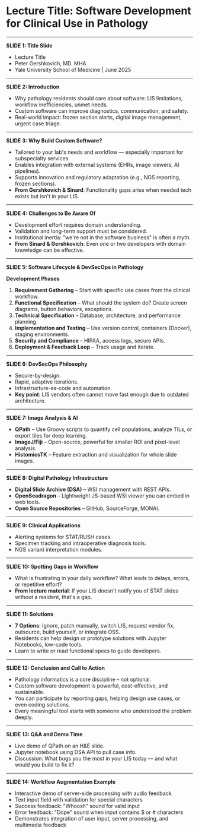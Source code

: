 # **Lecture Title:** Software Development for Clinical Use in Pathology

---

**SLIDE 1: Title Slide**  

- Lecture Title  
- Peter Gershkovich, MD. MHA  
- Yale University School of Medicine | June 2025

---

**SLIDE 2: Introduction**  

- Why pathology residents should care about software: LIS limitations, workflow inefficiencies, unmet needs.
- Custom software can improve diagnostics, communication, and safety.
- Real-world impact: frozen section alerts, digital image management, urgent case triage.

---

**SLIDE 3: Why Build Custom Software?**  

- Tailored to your lab's needs and workflow — especially important for subspecialty services.
- Enables integration with external systems (EHRs, image viewers, AI pipelines).
- Supports innovation and regulatory adaptation (e.g., NGS reporting, frozen sections).
- **From Gershkovich & Sinard**: Functionality gaps arise when needed tech exists but isn't in your LIS.

---

**SLIDE 4: Challenges to Be Aware Of**  

- Development effort requires domain understanding.
- Validation and long-term support must be considered.
- Institutional inertia: "we're not in the software business" is often a myth.
- **From Sinard & Gershkovich**: Even one or two developers with domain knowledge can be effective.

---

**SLIDE 5: Software Lifecycle & DevSecOps in Pathology**  

**Development Phases**
1. **Requirement Gathering** – Start with specific use cases from the clinical workflow.
2. **Functional Specification** – What should the system do? Create screen diagrams, button behaviors, exceptions.
3. **Technical Specification** – Database, architecture, and performance planning.
4. **Implementation and Testing** – Use version control, containers (Docker), staging environments.
5. **Security and Compliance** – HIPAA, access logs, secure APIs.
6. **Deployment & Feedback Loop** – Track usage and iterate.

---

**SLIDE 6: DevSecOps Philosophy**  

- Secure-by-design.
- Rapid, adaptive iterations.
- Infrastructure-as-code and automation.
- **Key point**: LIS vendors often cannot move fast enough due to outdated architecture.

---

**SLIDE 7: Image Analysis & AI**  

- **QPath** – Use Groovy scripts to quantify cell populations, analyze TILs, or export tiles for deep learning.
- **ImageJ/Fiji** – Open-source, powerful for smaller ROI and pixel-level analysis.
- **HistomicsTK** – Feature extraction and visualization for whole slide images.

---

**SLIDE 8: Digital Pathology Infrastructure**  

- **Digital Slide Archive (DSA)** – WSI management with REST APIs.
- **OpenSeadragon** – Lightweight JS-based WSI viewer you can embed in web tools.
- **Open Source Repositories** – GitHub, SourceForge, MONAI.

---

**SLIDE 9: Clinical Applications**  

- Alerting systems for STAT/RUSH cases.
- Specimen tracking and intraoperative diagnosis tools.
- NGS variant interpretation modules.

---

**SLIDE 10: Spotting Gaps in Workflow**  

- What is frustrating in your daily workflow? What leads to delays, errors, or repetitive effort?
- **From lecture material**: If your LIS doesn't notify you of STAT slides without a resident, that's a gap.

---

**SLIDE 11: Solutions**  

- **7 Options**: Ignore, patch manually, switch LIS, request vendor fix, outsource, build yourself, or integrate OSS.
- Residents can help design or prototype solutions with Jupyter Notebooks, low-code tools.
- Learn to write or read functional specs to guide developers.

---

**SLIDE 12: Conclusion and Call to Action**  

- Pathology informatics is a core discipline – not optional.
- Custom software development is powerful, cost-effective, and sustainable.
- You can participate by reporting gaps, helping design use cases, or even coding solutions.
- Every meaningful tool starts with someone who understood the problem deeply.

---

**SLIDE 13: Q&A and Demo Time**  

- Live demo of QPath on an H&E slide.
- Jupyter notebook using DSA API to pull case info.
- Discussion: What bugs you the most in your LIS today — and what would you build to fix it?

---

**SLIDE 14: Workflow Augmentation Example**  

- Interactive demo of server-side processing with audio feedback
- Text input field with validation for special characters
- Success feedback: "Whoosh" sound for valid input
- Error feedback: "Dope" sound when input contains $ or # characters
- Demonstrates integration of user input, server processing, and multimedia feedback
